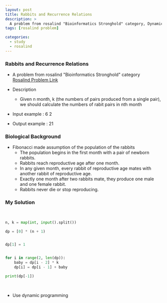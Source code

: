 ```yaml
---
layout: post
title: Rabbits and Recurrence Relations
description: >
  A problem from rosalind "Bioinformatics Stronghold" category, Dynamic Programming
tags: [rosalind problem]

categories:
  - study
  - rosalind
---
```

### Rabbits and Recurrence Relations
* A problem from rosalind "Bioinformatics Stronghold" category<br>
[Rosalind Problem Link](https://rosalind.info/problems/fib/)

* Description
  * Given n month, k (the numbers of pairs produced from a single pair), we should calculate the numbers of rabit pairs in nth month
* Input example : 6 2
* Output example : 21

### Biological Background
* Fibonacci made assumption of the population of the rabbits
  * The population begins in the first month with a pair of newborn rabbits.
  * Rabbits reach reproductive age after one month.
  * In any given month, every rabbit of reproductive age mates with another rabbit of reproductive age.
  * Exactly one month after two rabbits mate, they produce one male and one female rabbit.
  * Rabbits never die or stop reproducing.

### My Solution
<br>

~~~python
n, k = map(int, input().split())

dp = [0] * (n + 1)


dp[1] = 1


for i in range(2, len(dp)):
    baby = dp[i - 2] * k
    dp[i] = dp[i - 1] + baby

print(dp[-1])
~~~

<br>

* Use dynamic programming
